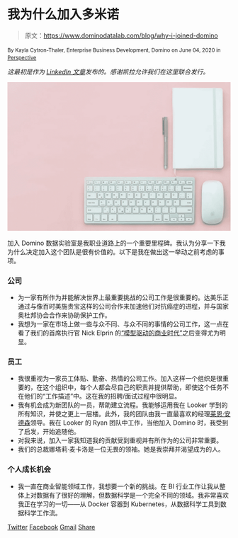 # 我为什么加入多米诺

> 原文：<https://www.dominodatalab.com/blog/why-i-joined-domino>

<small class="t-small">By Kayla Cytron-Thaler, Enterprise Business Development, Domino on June 04, 2020 in [Perspective](/blog/perspective/)</small>

*这最初是作为 [LinkedIn 文章](https://www.linkedin.com/pulse/why-i-joined-domino-kayla-cytron-thaler/)发布的。感谢凯拉允许我们在这里联合发行。*

![](img/6dc186a94c38d9da89c3451ada1a4acb.png)

加入 Domino 数据实验室是我职业道路上的一个重要里程碑。我认为分享一下我为什么决定加入这个团队是很有价值的。以下是我在做出这一举动之前考虑的事项。

### **公司**

*   为一家有所作为并能解决世界上最重要挑战的公司工作是很重要的。达美乐正通过与像百时美施贵宝这样的公司合作来加速他们对抗癌症的进程，并与国家奥杜邦协会合作来协助保护工作。
*   我想为一家在市场上做一些与众不同、与众不同的事情的公司工作，这一点在看了我们的首席执行官 Nick Elprin 的[“模型驱动的商业时代”](https://www.youtube.com/watch?v=0BPysrFhdvk)之后变得尤为明显。

### **员工**

*   我很重视为一家员工体贴、勤奋、热情的公司工作。加入这样一个组织是很重要的，在这个组织中，每个人都会尽自己的职责并提供帮助，即使这个任务不在他们的“工作描述”中。这在我的招聘/面试过程中很明显。
*   我有机会成为新团队的一员，帮助建立流程。我能够运用我在 Looker 学到的所有知识，并使之更上一层楼。此外，我的团队由我一直最喜欢的经理[莱恩·安德森](https://www.linkedin.com/in/ryananderson111/)领导。我在 Looker 的 Ryan 团队中工作，当他加入 Domino 时，我受到了启发，开始追随他。
*   对我来说，加入一家我知道我的贡献受到重视并有所作为的公司非常重要。
*   我们的总裁娜塔莉·麦卡洛是一位无畏的领袖。她是我崇拜并渴望成为的人。

### **个人成长机会**

*   我一直在商业智能领域工作，我想要一个新的挑战。在 BI 行业工作让我从整体上对数据有了很好的理解，但数据科学是一个完全不同的领域。我非常喜欢我正在学习的一切——从 Docker 容器到 Kubernetes，从数据科学工具到数据科学工作流。

[Twitter](/#twitter) [Facebook](/#facebook) [Gmail](/#google_gmail) [Share](https://www.addtoany.com/share#url=https%3A%2F%2Fwww.dominodatalab.com%2Fblog%2Fwhy-i-joined-domino%2F&title=Why%20I%20joined%20Domino)